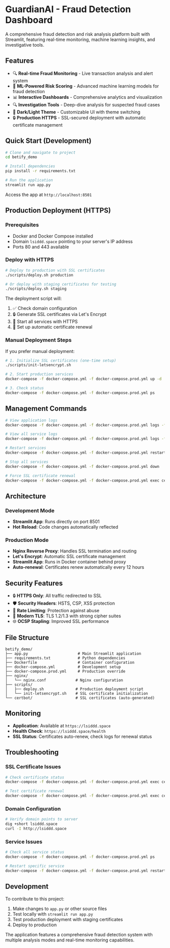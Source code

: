 # GuardianAI - Fraud Detection Dashboard

A comprehensive fraud detection and risk analysis platform built with Streamlit, featuring real-time monitoring, machine learning insights, and investigative tools.

## Features

- 🔍 **Real-time Fraud Monitoring** - Live transaction analysis and alert system
- 🤖 **ML-Powered Risk Scoring** - Advanced machine learning models for fraud detection
- 📊 **Interactive Dashboards** - Comprehensive analytics and visualization
- 🔍 **Investigation Tools** - Deep-dive analysis for suspected fraud cases
- 🌙 **Dark/Light Theme** - Customizable UI with theme switching
- 🔒 **Production HTTPS** - SSL-secured deployment with automatic certificate management

## Quick Start (Development)

```bash
# Clone and navigate to project
cd betify_demo

# Install dependencies
pip install -r requirements.txt

# Run the application
streamlit run app.py
```

Access the app at `http://localhost:8501`

## Production Deployment (HTTPS)

### Prerequisites

- Docker and Docker Compose installed
- Domain `lsiddd.space` pointing to your server's IP address
- Ports 80 and 443 available

### Deploy with HTTPS

```bash
# Deploy to production with SSL certificates
./scripts/deploy.sh production

# Or deploy with staging certificates for testing
./scripts/deploy.sh staging
```

The deployment script will:
1. ✅ Check domain configuration
2. 🔒 Generate SSL certificates via Let's Encrypt
3. 🚀 Start all services with HTTPS
4. 🔄 Set up automatic certificate renewal

### Manual Deployment Steps

If you prefer manual deployment:

```bash
# 1. Initialize SSL certificates (one-time setup)
./scripts/init-letsencrypt.sh

# 2. Start production services
docker-compose -f docker-compose.yml -f docker-compose.prod.yml up -d

# 3. Check status
docker-compose -f docker-compose.yml -f docker-compose.prod.yml ps
```

## Management Commands

```bash
# View application logs
docker-compose -f docker-compose.yml -f docker-compose.prod.yml logs -f guardian-ai

# View all service logs
docker-compose -f docker-compose.yml -f docker-compose.prod.yml logs -f

# Restart services
docker-compose -f docker-compose.yml -f docker-compose.prod.yml restart

# Stop all services
docker-compose -f docker-compose.yml -f docker-compose.prod.yml down

# Force SSL certificate renewal
docker-compose -f docker-compose.yml -f docker-compose.prod.yml exec certbot certbot renew --force-renewal
```

## Architecture

### Development Mode
- **Streamlit App**: Runs directly on port 8501
- **Hot Reload**: Code changes automatically reflected

### Production Mode  
- **Nginx Reverse Proxy**: Handles SSL termination and routing
- **Let's Encrypt**: Automatic SSL certificate management  
- **Streamlit App**: Runs in Docker container behind proxy
- **Auto-renewal**: Certificates renew automatically every 12 hours

## Security Features

- 🔒 **HTTPS Only**: All traffic redirected to SSL
- 🛡️ **Security Headers**: HSTS, CSP, XSS protection
- 🚫 **Rate Limiting**: Protection against abuse
- 🔐 **Modern TLS**: TLS 1.2/1.3 with strong cipher suites
- 🌐 **OCSP Stapling**: Improved SSL performance

## File Structure

```
betify_demo/
├── app.py                      # Main Streamlit application
├── requirements.txt            # Python dependencies
├── Dockerfile                  # Container configuration
├── docker-compose.yml          # Development setup
├── docker-compose.prod.yml     # Production override
├── nginx/
│   └── nginx.conf             # Nginx configuration
├── scripts/
│   ├── deploy.sh              # Production deployment script
│   └── init-letsencrypt.sh    # SSL certificate initialization
└── certbot/                   # SSL certificates (auto-generated)
```

## Monitoring

- **Application**: Available at `https://lsiddd.space`
- **Health Check**: `https://lsiddd.space/health`  
- **SSL Status**: Certificates auto-renew, check logs for renewal status

## Troubleshooting

### SSL Certificate Issues
```bash
# Check certificate status
docker-compose -f docker-compose.yml -f docker-compose.prod.yml exec certbot certbot certificates

# Test certificate renewal
docker-compose -f docker-compose.yml -f docker-compose.prod.yml exec certbot certbot renew --dry-run
```

### Domain Configuration
```bash
# Verify domain points to server
dig +short lsiddd.space
curl -I http://lsiddd.space
```

### Service Issues
```bash
# Check all service status
docker-compose -f docker-compose.yml -f docker-compose.prod.yml ps

# Restart specific service
docker-compose -f docker-compose.yml -f docker-compose.prod.yml restart guardian-ai
```

## Development

To contribute to this project:

1. Make changes to `app.py` or other source files
2. Test locally with `streamlit run app.py`
3. Test production deployment with staging certificates
4. Deploy to production

The application features a comprehensive fraud detection system with multiple analysis modes and real-time monitoring capabilities.